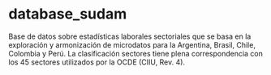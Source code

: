 # database_sudam
Base de datos sobre estadísticas laborales sectoriales que se basa en la exploración y armonización de microdatos para la Argentina, Brasil, Chile, Colombia y Perú. La clasificación sectores tiene plena correspondencia con los 45 sectores utilizados por la OCDE (CIIU, Rev. 4).
